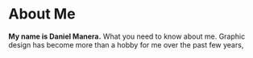 # About Me
**My name is Daniel Manera.**
What you need to know about me.
Graphic design has become more than a hobby for me over the past few years,
